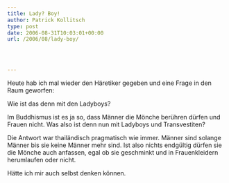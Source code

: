 ```yaml
---
title: Lady? Boy!
author: Patrick Kollitsch
type: post
date: 2006-08-31T10:03:01+00:00
url: /2006/08/lady-boy/




---
```

Heute hab ich mal wieder den Häretiker gegeben und eine Frage in den Raum geworfen:

Wie ist das denn mit den Ladyboys?

Im Buddhismus ist es ja so, dass Männer die Mönche berühren dürfen und Frauen nicht. Was also ist denn nun mit Ladyboys und Transvestiten?

Die Antwort war thailändisch pragmatisch wie immer. Männer sind solange Männer bis sie keine Männer mehr sind. Ist also nichts endgültig dürfen sie die Mönche auch anfassen, egal ob sie geschminkt und in Frauenkleidern herumlaufen oder nicht.

Hätte ich mir auch selbst denken können.
